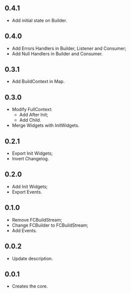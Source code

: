 ## 0.4.1

* Add initial state on Builder.

## 0.4.0

* Add Errors Handlers in Builder, Listener and Consumer;
* Add Null Handlers in Builder and Consumer.

## 0.3.1

* Add BuildContext in Map.

## 0.3.0

* Modify FullContext:
  * Add After Init;
  * Add Child.
* Merge Widgets with InitWidgets.

## 0.2.1

* Export Init Widgets;
* Invert Changelog.

## 0.2.0

* Add Init Widgets;
* Export Events.

## 0.1.0

* Remove FCBuildStream;
* Change FCBuilder to FCBuildStream;
* Add Events.

## 0.0.2

* Update description.

## 0.0.1

* Creates the core.
